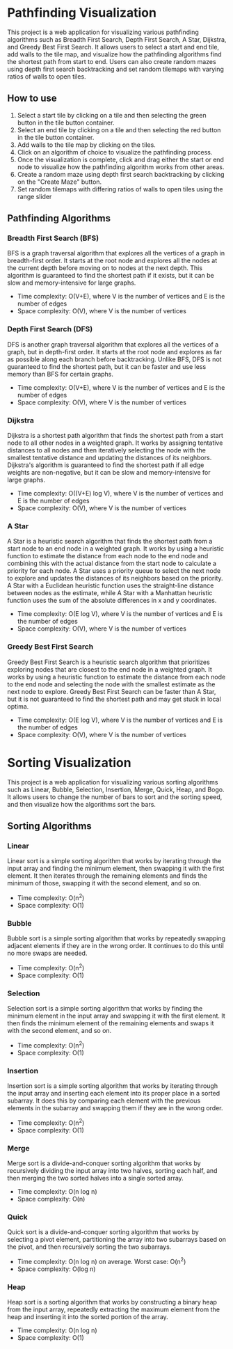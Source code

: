 # Pathfinding Visualization

This project is a web application for visualizing various pathfinding algorithms such as Breadth First Search, Depth First Search, A Star, Dijkstra, and Greedy Best First Search. It allows users to select a start and end tile, add walls to the tile map, and visualize how the pathfinding algorithms find the shortest path from start to end. Users can also create random mazes using depth first search backtracking and set random tilemaps with varying ratios of walls to open tiles.

## How to use

1. Select a start tile by clicking on a tile and then selecting the green button in the tile button container.
2. Select an end tile by clicking on a tile and then selecting the red button in the tile button container.
3. Add walls to the tile map by clicking on the tiles.
4. Click on an algorithm of choice to visualize the pathfinding process.
5. Once the visualization is complete, click and drag either the start or end node to visualize how the pathfinding algorithm works from other areas.
6. Create a random maze using depth first search backtracking by clicking on the "Create Maze" button.
7. Set random tilemaps with differing ratios of walls to open tiles using the range slider

## Pathfinding Algorithms

### Breadth First Search (BFS)

BFS is a graph traversal algorithm that explores all the vertices of a graph in breadth-first order. It starts at the root node and explores all the nodes at the current depth before moving on to nodes at the next depth. This algorithm is guaranteed to find the shortest path if it exists, but it can be slow and memory-intensive for large graphs.

* Time complexity: O(V+E), where V is the number of vertices and E is the number of edges
* Space complexity: O(V), where V is the number of vertices

### Depth First Search (DFS)

DFS is another graph traversal algorithm that explores all the vertices of a graph, but in depth-first order. It starts at the root node and explores as far as possible along each branch before backtracking. Unlike BFS, DFS is not guaranteed to find the shortest path, but it can be faster and use less memory than BFS for certain graphs.

* Time complexity: O(V+E), where V is the number of vertices and E is the number of edges
* Space complexity: O(V), where V is the number of vertices

### Dijkstra

Dijkstra is a shortest path algorithm that finds the shortest path from a start node to all other nodes in a weighted graph. It works by assigning tentative distances to all nodes and then iteratively selecting the node with the smallest tentative distance and updating the distances of its neighbors. Dijkstra's algorithm is guaranteed to find the shortest path if all edge weights are non-negative, but it can be slow and memory-intensive for large graphs.

* Time complexity: O((V+E) log V), where V is the number of vertices and E is the number of edges
* Space complexity: O(V), where V is the number of vertices

### A Star

A Star is a heuristic search algorithm that finds the shortest path from a start node to an end node in a weighted graph. It works by using a heuristic function to estimate the distance from each node to the end node and combining this with the actual distance from the start node to calculate a priority for each node. A Star uses a priority queue to select the next node to explore and updates the distances of its neighbors based on the priority. A Star with a Euclidean heuristic function uses the straight-line distance between nodes as the estimate, while A Star with a Manhattan heuristic function uses the sum of the absolute differences in x and y coordinates.

* Time complexity: O(E log V), where V is the number of vertices and E is the number of edges
* Space complexity: O(V), where V is the number of vertices

### Greedy Best First Search

Greedy Best First Search is a heuristic search algorithm that prioritizes exploring nodes that are closest to the end node in a weighted graph. It works by using a heuristic function to estimate the distance from each node to the end node and selecting the node with the smallest estimate as the next node to explore. Greedy Best First Search can be faster than A Star, but it is not guaranteed to find the shortest path and may get stuck in local optima.

* Time complexity: O(E log V), where V is the number of vertices and E is the number of edges
* Space complexity: O(V), where V is the number of vertices

# Sorting Visualization

This project is a web application for visualizing various sorting algorithms such as Linear, Bubble, Selection, Insertion, Merge, Quick, Heap, and Bogo. It allows users to change the number of bars to sort and the sorting speed, and then visualize how the algorithms sort the bars.

## Sorting Algorithms

### Linear

Linear sort is a simple sorting algorithm that works by iterating through the input array and finding the minimum element, then swapping it with the first element. It then iterates through the remaining elements and finds the minimum of those, swapping it with the second element, and so on.

* Time complexity: O(n<sup>2</sup>)
* Space complexity: O(1)

### Bubble

Bubble sort is a simple sorting algorithm that works by repeatedly swapping adjacent elements if they are in the wrong order. It continues to do this until no more swaps are needed.

* Time complexity: O(n<sup>2</sup>)
* Space complexity: O(1)

### Selection

Selection sort is a simple sorting algorithm that works by finding the minimum element in the input array and swapping it with the first element. It then finds the minimum element of the remaining elements and swaps it with the second element, and so on.

* Time complexity: O(n<sup>2</sup>)
* Space complexity: O(1)

### Insertion

Insertion sort is a simple sorting algorithm that works by iterating through the input array and inserting each element into its proper place in a sorted subarray. It does this by comparing each element with the previous elements in the subarray and swapping them if they are in the wrong order.

* Time complexity: O(n<sup>2</sup>)
* Space complexity: O(1)

### Merge

Merge sort is a divide-and-conquer sorting algorithm that works by recursively dividing the input array into two halves, sorting each half, and then merging the two sorted halves into a single sorted array.

* Time complexity: O(n log n)
* Space complexity: O(n)

### Quick

Quick sort is a divide-and-conquer sorting algorithm that works by selecting a pivot element, partitioning the array into two subarrays based on the pivot, and then recursively sorting the two subarrays.

* Time complexity: O(n log n) on average. Worst case: O(n<sup>2</sup>)
* Space complexity: O(log n)

### Heap

Heap sort is a sorting algorithm that works by constructing a binary heap from the input array, repeatedly extracting the maximum element from the heap and inserting it into the sorted portion of the array.

* Time complexity: O(n log n)
* Space complexity: O(1)



